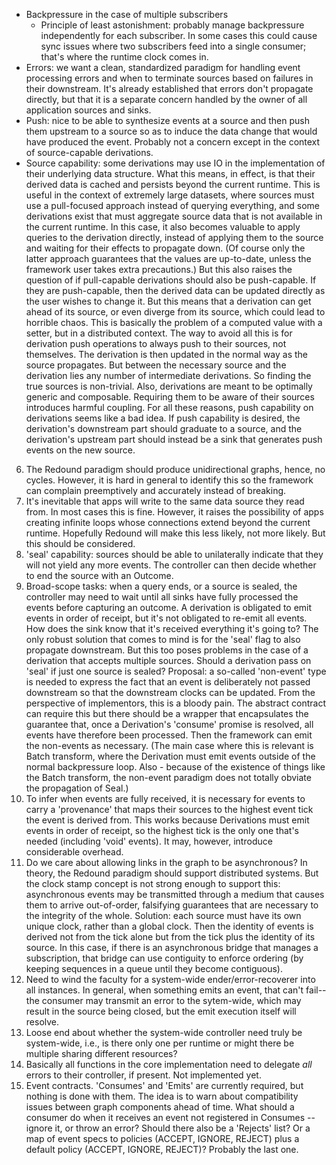 - Backpressure in the case of multiple subscribers
  - Principle of least astonishment: probably manage backpressure independently for each subscriber. In some cases this could cause sync issues where two subscribers feed into a single consumer; that's where the runtime clock comes in.
- Errors: we want a clean, standardized paradigm for handling event processing errors and when to terminate sources based on failures in their downstream. It's already established that errors don't propagate directly, but that it is a separate concern handled by the owner of all application sources and sinks.
- Push: nice to be able to synthesize events at a source and then push them upstream to a source so as to induce the data change that would have produced the event. Probably not a concern except in the context of source-capable derivations.
- Source capability: some derivations may use IO in the implementation of their underlying data structure. What this means, in effect, is that their derived data is cached and persists beyond the current runtime. This is useful in the context of extremely large datasets, where sources must use a pull-focused approach instead of querying everything, and some derivations exist that must aggregate source data that is not available in the current runtime. In this case, it also becomes valuable to apply queries to the derivation directly, instead of applying them to the source and waiting for their effects to propagate down. (Of course only the latter approach guarantees that the values are up-to-date, unless the framework user takes extra precautions.) But this also raises the question of if pull-capable derivations should also be push-capable. If they are push-capable, then the derived data can be updated directly as the user wishes to change it. But this means that a derivation can get ahead of its source, or even diverge from its source, which could lead to horrible chaos. This is basically the problem of a computed value with a setter, but in a distributed context. The way to avoid all this is for derivation push operations to always push to their sources, not themselves. The derivation is then updated in the normal way as the source propagates. But between the necessary source and the derivation lies any number of intermediate derivations. So finding the true sources is non-trivial. Also, derivations are meant to be optimally generic and composable. Requiring them to be aware of their sources introduces harmful coupling. For all these reasons, push capability on derivations seems like a bad idea. If push capability is desired, the derivation's downstream part should graduate to a source, and the derivation's upstream part should instead be a sink that generates push events on the new source.
6. The Redound paradigm should produce unidirectional graphs, hence, no cycles. However, it is hard in general to identify this so the framework can complain preemptively and accurately instead of breaking.
7. It's inevitable that apps will write to the same data source they read from. In most cases this is fine. However, it raises the possibility of apps creating infinite loops whose connections extend beyond the current runtime. Hopefully Redound will make this less likely, not more likely. But this should be considered.
8. 'seal' capability: sources should be able to unilaterally indicate that they will not yield any more events. The controller can then decide whether to end the source with an Outcome.
9. Broad-scope tasks: when a query ends, or a source is sealed, the controller may need to wait until all sinks have fully processed the events before capturing an outcome. A derivation is obligated to emit events in order of receipt, but it's not obligated to re-emit all events. How does the sink know that it's received everything it's going to? The only robust solution that comes to mind is for the 'seal' flag to also propagate downstream. But this too poses problems in the case of a derivation that accepts multiple sources. Should a derivation pass on 'seal' if just one source is sealed? Proposal: a so-called 'non-event' type is needed to express the fact that an event is deliberately not passed downstream so that the downstream clocks can be updated. From the perspective of implementors, this is a bloody pain. The abstract contract can require this but there should be a wrapper that encapsulates the guarantee that, once a Derivation's 'consume' promise is resolved, all events have therefore been processed. Then the framework can emit the non-events as necessary. (The main case where this is relevant is Batch transform, where the Derivation must emit events outside of the normal backpressure loop. Also - because of the existence of things like the Batch transform, the non-event paradigm does not totally obviate the propagation of Seal.)
10. To infer when events are fully received, it is necessary for events to carry a 'provenance' that maps their sources to the highest event tick the event is derived from. This works because Derivations must emit events in order of receipt, so the highest tick is the only one that's needed (including 'void' events). It may, however, introduce considerable overhead.
11. Do we care about allowing links in the graph to be asynchronous? In theory, the Redound paradigm should support distributed systems. But the clock stamp concept is not strong enough to support this: asynchronous events may be transmitted through a medium that causes them to arrive out-of-order, falsifying guarantees that are necessary to the integrity of the whole. Solution: each source must have its own unique clock, rather than a global clock. Then the identity of events is derived not from the tick alone but from the tick plus the identity of its source. In this case, if there is an asynchronous bridge that manages a subscription, that bridge can use contiguity to enforce ordering (by keeping sequences in a queue until they become contiguous).
12. Need to wind the faculty for a system-wide ender/error-recoverer into all instances. In general, when something emits an event, that can't fail--the consumer may transmit an error to the sytem-wide, which may result in the source being closed, but the emit execution itself will resolve.
13. Loose end about whether the system-wide controller need truly be system-wide, i.e., is there only one per runtime or might there be multiple sharing different resources?
14. Basically all functions in the core implementation need to delegate *all* errors to their controller, if present. Not implemented yet.
15. Event contracts. 'Consumes' and 'Emits' are currently required, but nothing is done with them. The idea is to warn about compatibility issues between graph components ahead of time. What should a consumer do when it receives an event not registered in Consumes -- ignore it, or throw an error? Should there also be a 'Rejects' list? Or a map of event specs to policies (ACCEPT, IGNORE, REJECT) plus a default policy (ACCEPT, IGNORE, REJECT)? Probably the last one.